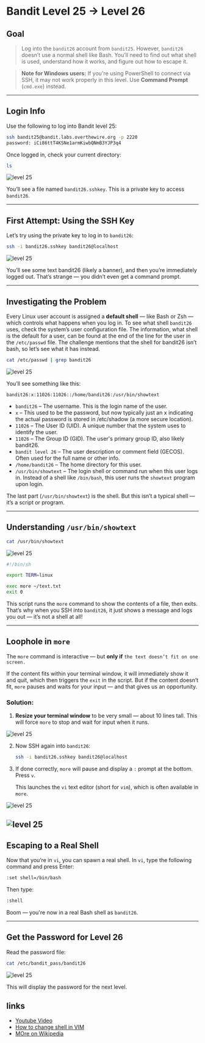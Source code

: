 
# Bandit Level 25 → Level 26

##  Goal

> Log into the `bandit26` account from `bandit25`. However, `bandit26` doesn’t use a normal shell like Bash. You’ll need to find out what shell is used, understand how it works, and figure out how to escape it.

> **Note for Windows users:** If you're using PowerShell to connect via SSH, it may not work properly in this level. Use **Command Prompt** (`cmd.exe`) instead.

---

##  Login Info
Use the following to log into Bandit level 25:

```bash
ssh bandit25@bandit.labs.overthewire.org -p 2220
password: iCi86ttT4KSNe1armKiwbQNmB3YJP3q4
```

Once logged in, check your current directory:

```bash
ls
```
![level 25](/image/level25.png)

You’ll see a file named `bandit26.sshkey`. This is a private key to access `bandit26`.

---

##  First Attempt: Using the SSH Key

Let’s try using the private key to log in to `bandit26`:

```bash
ssh -i bandit26.sshkey bandit26@localhost
```
![level 25](/image/level25II.png)

You’ll see some text bandit26 (likely a banner), and then you’re immediately logged out. That’s strange — you didn’t even get a command prompt.

---

##  Investigating the Problem

Every Linux user account is assigned a **default shell** — like Bash or Zsh — which controls what happens when you log in. To see what shell `bandit26` uses, check the system’s user configuration file. The information, what shell is the default for a user, can be found at the end of the line for the user in the `/etc/passwd` file. The challenge mentions that the shell for bandit26 isn’t bash, so let’s see what it has instead.

```bash
cat /etc/passwd | grep bandit26
```

![level 25](/image/level25III.png)

You’ll see something like this:

```
bandit26:x:11026:11026::/home/bandit26:/usr/bin/showtext
```
- `bandit26` – The username. This is the login name of the user.
- `x` – This used to be the password, but now typically just an x indicating the actual password is stored in /etc/shadow (a more secure location).
- `11026` – The User ID (UID). A unique number that the system uses to identify the user.
- `11026` – The Group ID (GID). The user's primary group ID, also likely bandit26.
- `bandit level 26` – The user description or comment field (GECOS). Often used for the full name or other info.
- `/home/bandit26` – The home directory for this user.
- `/usr/bin/showtext` – The login shell or command run when this user logs in. Instead of a shell like `/bin/bash`, this user runs the `showtext` program upon login.


The last part (`/usr/bin/showtext`) is the shell. But this isn’t a typical shell — it’s a script or program.

---

##  Understanding `/usr/bin/showtext`

```bash
cat /usr/bin/showtext
```

![level 25](/image/level25IV.png)


```bash
#!/bin/sh

export TERM=linux

exec more ~/text.txt
exit 0
```

This script runs the `more` command to show the contents of a file, then exits. That’s why when you SSH into `bandit26`, it just shows a message and logs you out — it’s not a shell at all!

---

## Loophole in `more`

The `more` command is interactive — but **only if** `the text doesn’t fit on one screen.`

If the content fits within your terminal window, it will immediately show it and quit, which then triggers the `exit` in the script. But if the content doesn’t fit, `more` pauses and waits for your input — and that gives us an opportunity.

###  Solution:
1. **Resize your terminal window** to be very small — about 10 lines tall. This will force `more` to stop and wait for input when it runs.

![level 25](/image/level25V.png)

2. Now SSH again into `bandit26`:

   ```bash
   ssh -i bandit26.sshkey bandit26@localhost
   ```

3. If done correctly, `more` will pause and display a `:` prompt at the bottom. Press `v`.

   This launches the `vi` text editor (short for `vim`), which is often available in `more`.

![level 25](/image/level25VI.png)

![level 25](/image/level25VII.png)
---

##  Escaping to a Real Shell

Now that you’re in `vi`, you can spawn a real shell. In `vi`, type the following command and press Enter:

```bash
:set shell=/bin/bash
```

Then type:

```bash
:shell
```

Boom  — you're now in a real Bash shell as `bandit26`.

---

##  Get the Password for Level 26
 Read the password file:

```bash
cat /etc/bandit_pass/bandit26
```
![level 25](/image/level25VIII.png)

This will display the password for the next level.


## links
- [Youtube Video](https://youtu.be/gFh6iAGgzys?si=YN4Z-MOwi4In4Te3)
- [How to change shell in VIM](https://unix.stackexchange.com/questions/476468/change-the-shell-of-vim)
- [MOre on Wikipedia](https://en.wikipedia.org/wiki/More_(command))